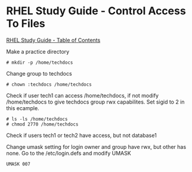 # RHEL Study Guide - Control Access To Files

[RHEL Study Guide - Table of Contents](https://github.com/pslucas0212/RHEL-Study-Guide)  

Make a practice directory
```
# mkdir -p /home/techdocs
```

Change group to techdocs
```
# chown :techdocs /home/techdocs
```

Check if user tech1 can access /home/techdocs, if not modify /home/techdocs to give techdocs group rwx capabilites.  Set sigid to 2 in this ecample.
```
# ls -ls /home/techdocs
# chmod 2770 /home/techdocs
```

Check if users tech1 or tech2 have access, but not database1

Change umask setting for login owner and group have rwx, but other has none.  Go to the /etc/login.defs and modify UMASK
```
UMASK 007
```
